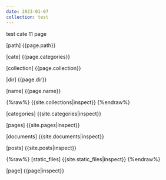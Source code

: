 ```yaml
---
date: 2023-01-07
collection: test
---
```

test cate 11 page


[path]
{{page.path}}

[cate]
{{page.categories}}

[collection]
{{page.collection}}

[dir]
{{page.dir}}

[name]
{{page.name}}

{%raw%}
{{site.collections|inspect}}
{%endraw%}

[categories]
{{site.categories|inspect}}

[pages]
{{site.pages|inspect}}

[documents]
{{site.documents|inspect}}

[posts]
{{site.posts|inspect}}

{%raw%}
[static_files]
{{site.static_files|inspect}}
{%endraw%}

[page]
{{page|inspect}}
